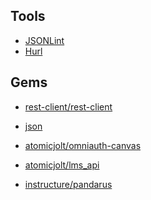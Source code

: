 
Tools
-----
* [JSONLint](https://jsonlint.com)
* [Hurl](https://hurl.it)

Gems
----
* [rest-client/rest-client](https://github.com/rest-client/rest-client)
* [json]()

* [atomicjolt/omniauth-canvas](https://github.com/atomicjolt/omniauth-canvas)
* [atomicjolt/lms_api](https://github.com/atomicjolt/lms_api)
* [instructure/pandarus](https://github.com/instructure/pandarus)

